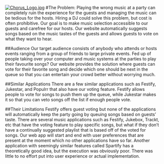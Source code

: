 [![Chorus_Logo.jpg](https://s23.postimg.org/ynsqwywt7/Chorus_Logo.jpg)](https://postimg.org/image/szmg62sgn/)
#The Problem:
Playing the wrong music at a party can completely ruin the experience for the guests and managing the music can be tedious for the hosts. Hiring a DJ could solve this problem, but cost is often prohibitive. Our goal is to make music selection accessible to our guests and carefree for our hosts. Our website automatically suggests songs based on the music tastes of the guests and allows guests to vote on what they want to hear.

##Audience
Our target audience consists of anybody who attends or hosts events ranging from a group of friends to large private events. Fed up of people taking over your computer and music systems at the parties to play their favourite songs? Our website provides the solution where guests can vote for their favorite song and decide which one should be next in the queue so that you can entertain your crowd better without worrying much. 

##Similar Applications
There are a few similar applications such as Festify, Jukestar, and Populrr that also have our voting feature. Festify allows people to vote for songs to push them up the queue, while Jukestar makes it so that you can veto songs off the list if enough people vote. 

##Their Limitations
Festify offers guest voting but none of the applications will automatically keep the party 
going by queuing songs based on guests’ taste. There are several music applications such as Festify, Jukebox, Trackt, etc that have the voting feature to play specific songs, but what if they don’t have a continually suggested playlist that is based off of the voted for songs. Our web app will start and end with user preferences that are present at the moment  which no other applications have so far. Another application with seemingly similar features called Spartify has a theoretically good idea, but the execution was obviously poor. There was little to no effort put into user experience or actual implementation.
